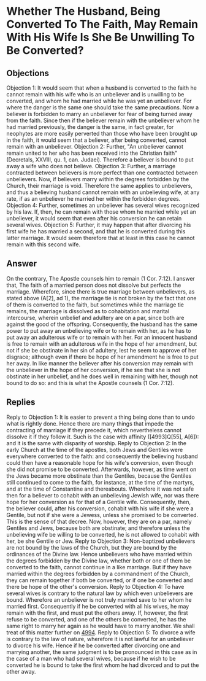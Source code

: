 # Whether The Husband, Being Converted To The Faith, May Remain With His Wife Is She Be Unwilling To Be Converted?
## Objections
Objection 1: It would seem that when a husband is converted to the faith he cannot remain with his wife who is an unbeliever and is unwilling to be converted, and whom he had married while he was yet an unbeliever. For where the danger is the same one should take the same precautions. Now a believer is forbidden to marry an unbeliever for fear of being turned away from the faith. Since then if the believer remain with the unbeliever whom he had married previously, the danger is the same, in fact greater, for neophytes are more easily perverted than those who have been brought up in the faith, it would seem that a believer, after being converted, cannot remain with an unbeliever.
Objection 2: Further, "An unbeliever cannot remain united to her who has been received into the Christian faith" (Decretals, XXVIII, qu. 1, can. Judaei). Therefore a believer is bound to put away a wife who does not believe.
Objection 3: Further, a marriage contracted between believers is more perfect than one contracted between unbelievers. Now, if believers marry within the degrees forbidden by the Church, their marriage is void. Therefore the same applies to unbelievers, and thus a believing husband cannot remain with an unbelieving wife, at any rate, if as an unbeliever he married her within the forbidden degrees.
Objection 4: Further, sometimes an unbeliever has several wives recognized by his law. If, then, he can remain with those whom he married while yet an unbeliever, it would seem that even after his conversion he can retain several wives.
Objection 5: Further, it may happen that after divorcing his first wife he has married a second, and that he is converted during this latter marriage. It would seem therefore that at least in this case he cannot remain with this second wife.
## Answer
On the contrary, The Apostle counsels him to remain (1 Cor. 7:12).
I answer that, The faith of a married person does not dissolve but perfects the marriage. Wherefore, since there is true marriage between unbelievers, as stated above (A[2], ad 1), the marriage tie is not broken by the fact that one of them is converted to the faith, but sometimes while the marriage tie remains, the marriage is dissolved as to cohabitation and marital intercourse, wherein unbelief and adultery are on a par, since both are against the good of the offspring. Consequently, the husband has the same power to put away an unbelieving wife or to remain with her, as he has to put away an adulterous wife or to remain with her. For an innocent husband is free to remain with an adulterous wife in the hope of her amendment, but not if she be obstinate in her sin of adultery, lest he seem to approve of her disgrace; although even if there be hope of her amendment he is free to put her away. In like manner the believer after his conversion may remain with the unbeliever in the hope of her conversion, if he see that she is not obstinate in her unbelief, and he does well in remaining with her, though not bound to do so: and this is what the Apostle counsels (1 Cor. 7:12).
## Replies
Reply to Objection 1: It is easier to prevent a thing being done than to undo what is rightly done. Hence there are many things that impede the contracting of marriage if they precede it, which nevertheless cannot dissolve it if they follow it. Such is the case with affinity ([4993]Q[55], A[6]): and it is the same with disparity of worship.
Reply to Objection 2: In the early Church at the time of the apostles, both Jews and Gentiles were everywhere converted to the faith: and consequently the believing husband could then have a reasonable hope for his wife's conversion, even though she did not promise to be converted. Afterwards, however, as time went on the Jews became more obstinate than the Gentiles, because the Gentiles still continued to come to the faith, for instance, at the time of the martyrs, and at the time of Constantine and thereabouts. Wherefore it was not safe then for a believer to cohabit with an unbelieving Jewish wife, nor was there hope for her conversion as for that of a Gentile wife. Consequently, then, the believer could, after his conversion, cohabit with his wife if she were a Gentile, but not if she were a Jewess, unless she promised to be converted. This is the sense of that decree. Now, however, they are on a par, namely Gentiles and Jews, because both are obstinate; and therefore unless the unbelieving wife be willing to be converted, he is not allowed to cohabit with her, be she Gentile or Jew.
Reply to Objection 3: Non-baptized unbelievers are not bound by the laws of the Church, but they are bound by the ordinances of the Divine law. Hence unbelievers who have married within the degrees forbidden by the Divine law, whether both or one of them be converted to the faith, cannot continue in a like marriage. But if they have married within the degrees forbidden by a commandment of the Church, they can remain together if both be converted, or if one be converted and there be hope of the other's conversion.
Reply to Objection 4: To have several wives is contrary to the natural law by which even unbelievers are bound. Wherefore an unbeliever is not truly married save to her whom he married first. Consequently if he be converted with all his wives, he may remain with the first, and must put the others away. If, however, the first refuse to be converted, and one of the others be converted, he has the same right to marry her again as he would have to marry another. We shall treat of this matter further on [4994](A[5]).
Reply to Objection 5: To divorce a wife is contrary to the law of nature, wherefore it is not lawful for an unbeliever to divorce his wife. Hence if he be converted after divorcing one and marrying another, the same judgment is to be pronounced in this case as in the case of a man who had several wives, because if he wish to be converted he is bound to take the first whom he had divorced and to put the other away.